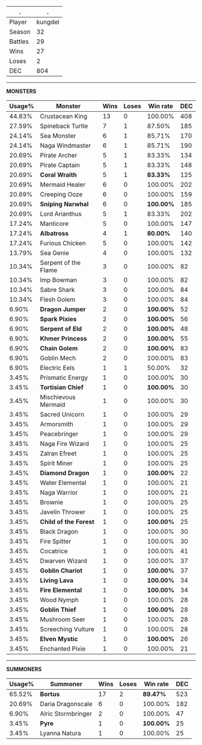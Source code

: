 .|.
|-|-
Player|kungdel
Season|32
Battles|29
Wins|27
Loses|2
DEC|804

---
**MONSTERS**

Usage%|Monster|Wins|Loses|Win rate|DEC|
-|-|-|-|-|-|
44.83%|Crustacean King|13|0|100.00%|408|
27.59%|Spineback Turtle|7|1|87.50%|185|
24.14%|Sea Monster|6|1|85.71%|170|
24.14%|Naga Windmaster|6|1|85.71%|190|
20.69%|Pirate Archer|5|1|83.33%|134|
20.69%|Pirate Captain|5|1|83.33%|148|
20.69%|**Coral Wraith**|5|1|**83.33%**|125|
20.69%|Mermaid Healer|6|0|100.00%|202|
20.69%|Creeping Ooze|6|0|100.00%|159|
20.69%|**Sniping Narwhal**|6|0|**100.00%**|185|
20.69%|Lord Arianthus|5|1|83.33%|202|
17.24%|Manticore|5|0|100.00%|147|
17.24%|**Albatross**|4|1|**80.00%**|140|
17.24%|Furious Chicken|5|0|100.00%|142|
13.79%|Sea Genie|4|0|100.00%|132|
10.34%|Serpent of the Flame|3|0|100.00%|82|
10.34%|Imp Bowman|3|0|100.00%|82|
10.34%|Sabre Shark|3|0|100.00%|84|
10.34%|Flesh Golem|3|0|100.00%|84|
6.90%|**Dragon Jumper**|2|0|**100.00%**|52|
6.90%|**Spark Pixies**|2|0|**100.00%**|56|
6.90%|**Serpent of Eld**|2|0|**100.00%**|48|
6.90%|**Khmer Princess**|2|0|**100.00%**|55|
6.90%|**Chain Golem**|2|0|**100.00%**|83|
6.90%|Goblin Mech|2|0|100.00%|83|
6.90%|Electric Eels|1|1|50.00%|32|
3.45%|Prismatic Energy|1|0|100.00%|30|
3.45%|**Tortisian Chief**|1|0|**100.00%**|30|
3.45%|Mischievous Mermaid|1|0|100.00%|30|
3.45%|Sacred Unicorn|1|0|100.00%|29|
3.45%|Armorsmith|1|0|100.00%|29|
3.45%|Peacebringer|1|0|100.00%|29|
3.45%|Naga Fire Wizard|1|0|100.00%|25|
3.45%|Zalran Efreet|1|0|100.00%|25|
3.45%|Spirit Miner|1|0|100.00%|25|
3.45%|**Diamond Dragon**|1|0|**100.00%**|22|
3.45%|Water Elemental|1|0|100.00%|21|
3.45%|Naga Warrior|1|0|100.00%|21|
3.45%|Brownie|1|0|100.00%|25|
3.45%|Javelin Thrower|1|0|100.00%|25|
3.45%|**Child of the Forest**|1|0|**100.00%**|25|
3.45%|Black Dragon|1|0|100.00%|30|
3.45%|Fire Spitter|1|0|100.00%|30|
3.45%|Cocatrice|1|0|100.00%|41|
3.45%|Dwarven Wizard|1|0|100.00%|37|
3.45%|**Goblin Chariot**|1|0|**100.00%**|37|
3.45%|**Living Lava**|1|0|**100.00%**|34|
3.45%|**Fire Elemental**|1|0|**100.00%**|34|
3.45%|Wood Nymph|1|0|100.00%|28|
3.45%|**Goblin Thief**|1|0|**100.00%**|28|
3.45%|Mushroom Seer|1|0|100.00%|28|
3.45%|Screeching Vulture|1|0|100.00%|28|
3.45%|**Elven Mystic**|1|0|**100.00%**|26|
3.45%|Enchanted Pixie|1|0|100.00%|21|

---
**SUMMONERS**

Usage%|Summoner|Wins|Loses|Win rate|DEC|
-|-|-|-|-|-|
65.52%|**Bortus**|17|2|**89.47%**|523|
20.69%|Daria Dragonscale|6|0|100.00%|182|
6.90%|Alric Stormbringer|2|0|100.00%|47|
3.45%|**Pyre**|1|0|**100.00%**|25|
3.45%|Lyanna Natura|1|0|100.00%|25|
